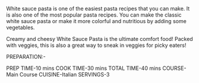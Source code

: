White sauce pasta is one of the easiest pasta recipes that you can make. It is also one of the most popular pasta recipes. You can make the classic white sauce pasta or make it more colorful and nutritious by adding some vegetables.

Creamy and cheesy White Sauce Pasta is the ultimate comfort food! Packed with veggies, this is also a great way to sneak in veggies for picky eaters!



PREPARATION:-

PREP TIME-10 mins
COOK TIME-30 mins
TOTAL TIME-40 mins
COURSE-Main Course
CUISINE-Italian
SERVINGS-3
